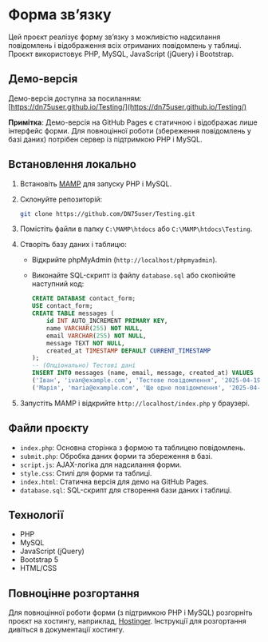 # Форма зв’язку

Цей проєкт реалізує форму зв’язку з можливістю надсилання повідомлень і відображення всіх отриманих повідомлень у таблиці. Проєкт використовує PHP, MySQL, JavaScript (jQuery) і Bootstrap.

## Демо-версія

Демо-версія доступна за посиланням: [https://dn75user.github.io/Testing/](https://dn75user.github.io/Testing/)

**Примітка**: Демо-версія на GitHub Pages є статичною і відображає лише інтерфейс форми. Для повноцінної роботи (збереження повідомлень у базі даних) потрібен сервер із підтримкою PHP і MySQL.

## Встановлення локально

1. Встановіть [MAMP](https://www.mamp.info/) для запуску PHP і MySQL.

2. Склонуйте репозиторій:

   ```bash
   git clone https://github.com/DN75user/Testing.git
   ```

3. Помістіть файли в папку `C:\MAMP\htdocs` або `C:\MAMP\htdocs\Testing`.

4. Створіть базу даних і таблицю:

   - Відкрийте phpMyAdmin (`http://localhost/phpmyadmin`).
   - Виконайте SQL-скрипт із файлу `database.sql` або скопіюйте наступний код:

     ```sql
     CREATE DATABASE contact_form;
     USE contact_form;
     CREATE TABLE messages (
         id INT AUTO_INCREMENT PRIMARY KEY,
         name VARCHAR(255) NOT NULL,
         email VARCHAR(255) NOT NULL,
         message TEXT NOT NULL,
         created_at TIMESTAMP DEFAULT CURRENT_TIMESTAMP
     );
     -- (Опціонально) Тестові дані
     INSERT INTO messages (name, email, message, created_at) VALUES
     ('Іван', 'ivan@example.com', 'Тестове повідомлення', '2025-04-19 18:00:00'),
     ('Марія', 'maria@example.com', 'Ще одне повідомлення', '2025-04-19 18:15:00');
     ```

5. Запустіть MAMP і відкрийте `http://localhost/index.php` у браузері.

## Файли проєкту

- `index.php`: Основна сторінка з формою та таблицею повідомлень.
- `submit.php`: Обробка даних форми та збереження в базі.
- `script.js`: AJAX-логіка для надсилання форми.
- `style.css`: Стилі для форми та таблиці.
- `index.html`: Статична версія для демо на GitHub Pages.
- `database.sql`: SQL-скрипт для створення бази даних і таблиці.

## Технології

- PHP
- MySQL
- JavaScript (jQuery)
- Bootstrap 5
- HTML/CSS

## Повноцінне розгортання

Для повноцінної роботи форми (з підтримкою PHP і MySQL) розгорніть проєкт на хостингу, наприклад, [Hostinger](https://www.hostinger.com/). Інструкції для розгортання дивіться в документації хостингу.